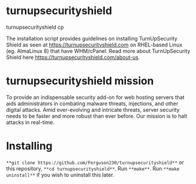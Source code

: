 # turnupsecurityshield
 turnupsecurityshield cp

 The installation script provides guidelines on installing TurnUpSecurity Shield as seen at https://turnupsecurityshield.com on RHEL-based Linux (eg. AlmaLinux 8) that have WHM/cPanel. Read more about TurnUpSecurity Shield here https://turnupsecurityshield.com/about-us.

# turnupsecurityshield mission
 To provide an indispensable security add-on for web hosting servers that aids administrators in combating malware threats, injections, and other digital attacks. Amid ever-evolving and intricate threats, server security needs to be faster and more robust than ever before.
Our mission is to halt attacks in real-time.

# Installing
 `**git clone https://github.com/Ferguson230/turnupsecurityshield**` or this repository, `**cd turnupsecurityshield**`. Run `**make**`. Run `**make uninstall**` if you wish to uninstall this later.
